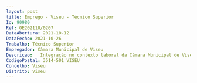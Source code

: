 ```yaml
--- 
layout: post
title: Emprego - Viseu - Técnico Superior
Id: 90980
Ref: OE202110/0207
DataAbertura: 2021-10-12
DataFecho: 2021-10-26
Trabalho: Técnico Superior
Empregador: Câmara Municipal de Viseu
Descricao:   Integração no contexto laboral da Câmara Municipal de Viseu para compreensão da sua organização e funcionamento   Promoção do bem estar social e da melhoria das condições de vida de cidadãos, grupos e comunidades   Exercer funções de investigação e operacionalização enquadrados nos conhecimentos profissionais inerentes à categoria profissional   realização de estudos e conceção de projetos   Colaborar e executar atividades previstas, no âmbito dos programas e projetos desenvolvidos na Divisão de Desenvolvimento e Coesão Social   Promover e apoiar projetos e ações que visem a inserção ou reinserção socioprofissional dos munícipes   Apoiar ações tendentes à promoção da igualdade de género   Assegurar o atendimento acompanhamento social de pessoas e famílias em situação de vulnerabilidade, de forma articulada e integrada com as entidades públicas e ou privadas com responsabilidades na área social.
CodigoPostal: 3514-501 VISEU
Concelho: Viseu
Distrito: Viseu
--- 
```

